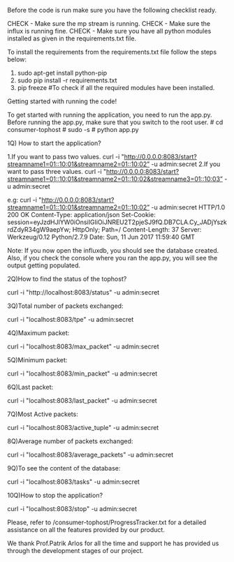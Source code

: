 
Before the code is run make sure you have the following checklist ready.

CHECK - Make sure the mp stream is running. CHECK - Make sure the influx is running fine. 
CHECK - Make sure you have all python modules installed as given in the requirements.txt file.

To install the requirements from the requirements.txt file follow the
steps below: 
1. sudo apt-get install python-pip 
2. sudo pip install -r requirements.txt 
3. pip freeze \#To check if all the required modules have been installed.

Getting started with running the code!

To get started with running the application, you need to run the app.py.
Before running the app.py, make sure that you switch to the root user.
\# cd consumer-tophost \# sudo -s \# python app.py

1Q) How to start the application?

1.If you want to pass two values. curl -i
"http://0.0.0.0:8083/start?streamname1=01::10:01&streamname2=01::10:02”
-u admin:secret 2.If you want to pass three values. curl -i
"http://0.0.0.0:8083/start?streamname1=01::10:01&streamname2=01::10:02&streamname3=01::10:03”
-u admin:secret

e.g: curl -i
"http://0.0.0.0:8083/start?streamname1=01::10:01&streamname2=01::10:02”
-u admin:secret HTTP/1.0 200 OK Content-Type: application/json
Set-Cookie:
session=eyJzdHJlYW0iOnsiIGIiOiJNREU2T2pjeSJ9fQ.DB7CLA.Cy\_JADjYszkrdZdyR34gW9aepYw;
HttpOnly; Path=/ Content-Length: 37 Server: Werkzeug/0.12 Python/2.7.9
Date: Sun, 11 Jun 2017 11:59:40 GMT

Note: If you now open the influxdb, you should see the database created.
Also, if you check the console where you ran the app.py, you will see
the output getting populated.

2Q)How to find the status of the tophost?

curl -i "http://localhost:8083/status" -u admin:secret

3Q)Total number of packets exchanged:

curl -i "localhost:8083/tpe" -u admin:secret

4Q)Maximum packet:

curl -i "localhost:8083/max\_packet" -u admin:secret

5Q)Minimum packet:

curl -i "localhost:8083/min\_packet" -u admin:secret

6Q)Last packet:

curl -i "localhost:8083/last\_packet" -u admin:secret

7Q)Most Active packets:

curl -i "localhost:8083/active\_tuple" -u admin:secret

8Q)Average number of packets exchanged:

curl -i "localhost:8083/average\_packets" -u admin:secret

9Q)To see the content of the database:

curl -i "localhost:8083/tasks" -u admin:secret

10Q)How to stop the application?

curl -i "localhost:8083/stop" -u admin:secret

Please, refer to /consumer-tophost/ProgressTracker.txt for a detailed assistance on all the features provided
by our product.

We thank Prof.Patrik Arlos for all the time and support he has provided us through the development stages of our project.
